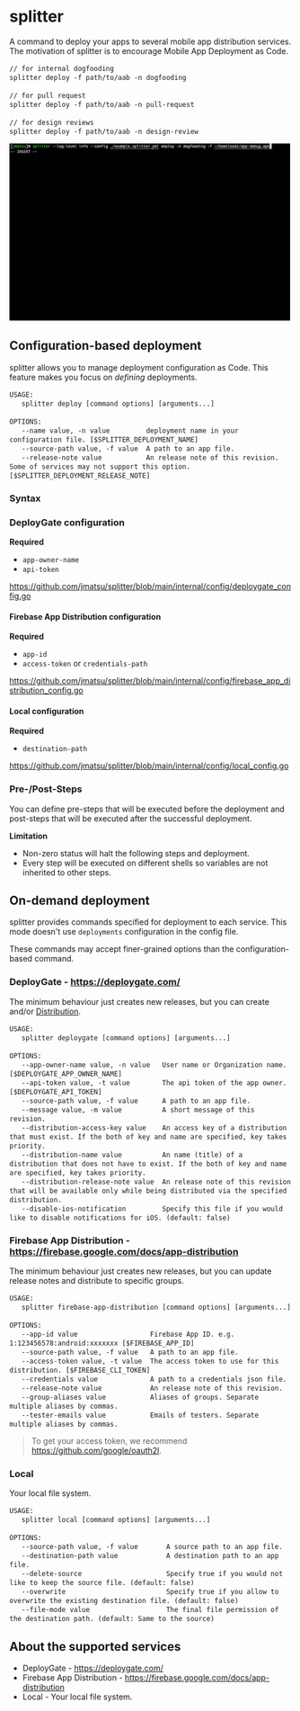 # splitter

A command to deploy your apps to several mobile app distribution services. The motivation of splitter is to encourage Mobile App Deployment as Code. 

```shell
// for internal dogfooding
splitter deploy -f path/to/aab -n dogfooding

// for pull request
splitter deploy -f path/to/aab -n pull-request

// for design reviews
splitter deploy -f path/to/aab -n design-review
```

<img src="examples/execution-image.gif" width="500" >

## Configuration-based deployment

splitter allows you to manage deployment configuration as Code. This feature makes you focus on *defining* deployments.

```text
USAGE:
   splitter deploy [command options] [arguments...]

OPTIONS:
   --name value, -n value         deployment name in your configuration file. [$SPLITTER_DEPLOYMENT_NAME]
   --source-path value, -f value  A path to an app file.
   --release-note value           An release note of this revision. Some of services may not support this option. [$SPLITTER_DEPLOYMENT_RELEASE_NOTE]
```

### Syntax

### DeployGate configuration

**Required**

- `app-owner-name`
- `api-token`

https://github.com/jmatsu/splitter/blob/main/internal/config/deploygate_config.go

#### Firebase App Distribution configuration

**Required**

- `app-id`
- `access-token` or `credentials-path`

https://github.com/jmatsu/splitter/blob/main/internal/config/firebase_app_distribution_config.go

#### Local configuration

**Required**

- `destination-path`

https://github.com/jmatsu/splitter/blob/main/internal/config/local_config.go

### Pre-/Post-Steps

You can define pre-steps that will be executed before the deployment and post-steps that will be executed after the successful deployment. 

**Limitation**

- Non-zero status will halt the following steps and deployment.
- Every step will be executed on different shells so variables are not inherited to other steps.

## On-demand deployment

splitter provides commands specified for deployment to each service. This mode doesn't use `deployments` configuration in the config file.

These commands may accept finer-grained options than the configuration-based command.

### DeployGate - https://deploygate.com/

The minimum behaviour just creates new releases, but you can create and/or [Distribution](https://intercom.help/deploygate/en/articles/4536501-what-is-distribution-page).

```text
USAGE:
   splitter deploygate [command options] [arguments...]

OPTIONS:
   --app-owner-name value, -n value   User name or Organization name. [$DEPLOYGATE_APP_OWNER_NAME]
   --api-token value, -t value        The api token of the app owner. [$DEPLOYGATE_API_TOKEN]
   --source-path value, -f value      A path to an app file.
   --message value, -m value          A short message of this revision.
   --distribution-access-key value    An access key of a distribution that must exist. If the both of key and name are specified, key takes priority.
   --distribution-name value          An name (title) of a distribution that does not have to exist. If the both of key and name are specified, key takes priority.
   --distribution-release-note value  An release note of this revision that will be available only while being distributed via the specified distribution.
   --disable-ios-notification         Specify this file if you would like to disable notifications for iOS. (default: false)
```

### Firebase App Distribution - https://firebase.google.com/docs/app-distribution

The minimum behaviour just creates new releases, but you can update release notes and distribute to specific groups.

```text
USAGE:
   splitter firebase-app-distribution [command options] [arguments...]

OPTIONS:
   --app-id value                  Firebase App ID. e.g. 1:123456578:android:xxxxxxx [$FIREBASE_APP_ID]
   --source-path value, -f value   A path to an app file.
   --access-token value, -t value  The access token to use for this distribution. [$FIREBASE_CLI_TOKEN]
   --credentials value             A path to a credentials json file.
   --release-note value            An release note of this revision.
   --group-aliases value           Aliases of groups. Separate multiple aliases by commas.
   --tester-emails value           Emails of testers. Separate multiple aliases by commas.
```

> To get your access token, we recommend https://github.com/google/oauth2l.

### Local

Your local file system.

```text
USAGE:
   splitter local [command options] [arguments...]

OPTIONS:
   --source-path value, -f value       A source path to an app file.
   --destination-path value            A destination path to an app file.
   --delete-source                     Specify true if you would not like to keep the source file. (default: false)
   --overwrite                         Specify true if you allow to overwrite the existing destination file. (default: false)
   --file-mode value                   The final file permission of the destination path. (default: Same to the source)
```

## About the supported services 

- DeployGate - https://deploygate.com/
- Firebase App Distribution - https://firebase.google.com/docs/app-distribution
- Local - Your local file system.

## 